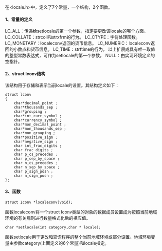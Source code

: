 在<locale.h>中，定义了7个常量，一个结构，2个函数。

#### 1、常量的定义

LC_ALL：传递给setlocale的第一个参数，指定要更改该locale的哪个方面。
LC_COLLATE：strcoll和strxfrm的行为。
LC_CTYPE：字符处理函数。
LC_MONETARY：localeconv返回的货币信息。
LC_NUMERIC：localeconv返回的小数点和货币信息。
LC_TIME：strftime的行为。
以上扩展成具有唯一取值的整型常数表达式，可作为setlocale的第一个参数。
NULL：由实现环境定义的空指针。
#### 2、struct lconv结构

该结构用于存储和表示当前locale的设置。其结构定义如下：
```  
struct lconv
{
    char*decimal_point ;
    char*thousands_sep ;
    char*grouping ;
    char*int_curr_symbol ;
    char*currency_symbol ;
    char*mon_decimal_point ;
    char*mon_thousands_sep ;
    char*mon_grouping ;
    char*positive_sign ;
    char*negative_sign ;
    char int_frac_digits ;
    char frac_digits ;
    char p_cs_precedes ;
    char p_sep_by_space ;
    char n_cs_precedes ;
    char n_sep_by_space ;
    char p_sign_posn ;
    char n_sign_posn ;
};
```

#### 3、函数

```  
struct Iconv *localeconv(void);
```
函数localeconv将一个struct Iconv类型的对象的数据成员设置成为按照当前地域环境的有关规则进行数量格式化后的相应值。
```  
char *setlocale(int category,char * locale);
```
函数setlocale用于更改和查询程序的整个当前地域环境或部分设置。地域环境变量由参数category(上面定义的6个常量)和locale指定。
